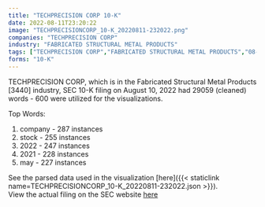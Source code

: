 ```yaml
---
title: "TECHPRECISION CORP 10-K"
date: 2022-08-11T23:20:22
image: "TECHPRECISIONCORP_10-K_20220811-232022.png"
companies: "TECHPRECISION CORP"
industry: "FABRICATED STRUCTURAL METAL PRODUCTS"
tags: ["TECHPRECISION CORP","FABRICATED STRUCTURAL METAL PRODUCTS","08-10-2022","10-K"]
forms: "10-K"
---
```

TECHPRECISION CORP, which is in the Fabricated Structural Metal Products [3440] industry, SEC 10-K filing on August 10, 2022 had 29059 (cleaned) words - 600 were utilized for the visualizations.

Top Words:
1. company - 287 instances
2. stock - 255 instances
3. 2022 - 247 instances
4. 2021 - 228 instances
5. may - 227 instances


See the parsed data used in the visualization [here]({{< staticlink name=TECHPRECISIONCORP_10-K_20220811-232022.json >}}).  
View the actual filing on the SEC website [here](https://www.sec.gov/Archives/edgar/data/1328792/0001410578-22-002194.txt)